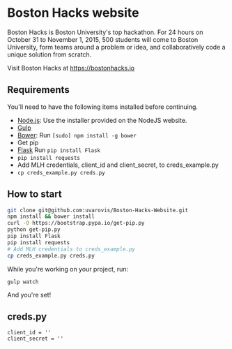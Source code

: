 # Boston Hacks website

Boston Hacks is Boston University's top hackathon. For 24 hours on October 31 to November 1, 2015, 500 students will come to Boston University, form teams around a problem or idea, and collaboratively code a unique solution from scratch.

Visit Boston Hacks at https://bostonhacks.io

## Requirements

You'll need to have the following items installed before continuing.

  * [Node.js](http://nodejs.org): Use the installer provided on the NodeJS website.
  * [Gulp](http://gulpjs.com/)
  * [Bower](http://bower.io): Run `[sudo] npm install -g bower`
  * Get pip
  * [Flask](http://flask.pocoo.org/docs/0.10/) Run `pip install Flask`
  * `pip install requests`
  * Add MLH credentials, client_id and client_secret, to creds_example.py
  * `cp creds_example.py creds.py`

## How to start

```bash
git clone git@github.com:uvarovis/Boston-Hacks-Website.git
npm install && bower install
curl -O https://bootstrap.pypa.io/get-pip.py
python get-pip.py
pip install Flask
pip install requests
# Add MLH credentials to creds_example.py
cp creds_example.py creds.py
```

While you're working on your project, run:

`gulp watch`

And you're set!

## creds.py

```
client_id = ''
client_secret = ''
```